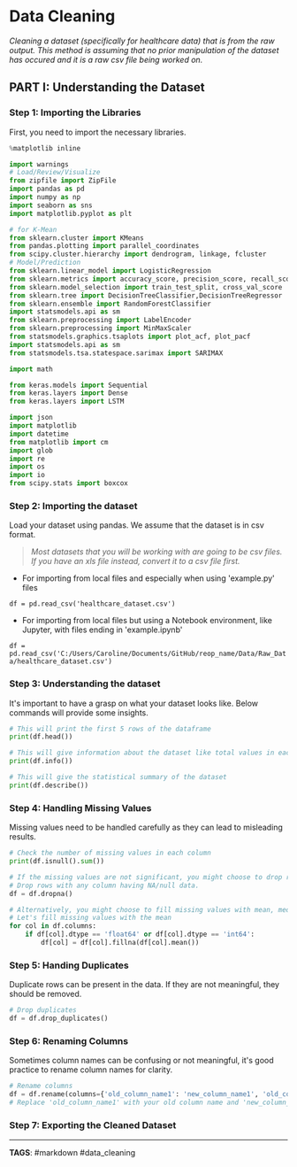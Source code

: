 # Data Cleaning

_Cleaning a dataset (specifically for healthcare data) that is from the raw output. This method is assuming that no prior manipulation of the dataset has occured and it is a raw csv file being worked on._

## PART I: Understanding the Dataset

### Step 1: Importing the Libraries

First, you need to import the necessary libraries.

```python
%matplotlib inline

import warnings
# Load/Review/Visualize
from zipfile import ZipFile
import pandas as pd
import numpy as np
import seaborn as sns
import matplotlib.pyplot as plt

# for K-Mean
from sklearn.cluster import KMeans
from pandas.plotting import parallel_coordinates
from scipy.cluster.hierarchy import dendrogram, linkage, fcluster
# Model/Prediction
from sklearn.linear_model import LogisticRegression
from sklearn.metrics import accuracy_score, precision_score, recall_score, roc_curve, auc
from sklearn.model_selection import train_test_split, cross_val_score
from sklearn.tree import DecisionTreeClassifier,DecisionTreeRegressor
from sklearn.ensemble import RandomForestClassifier
import statsmodels.api as sm
from sklearn.preprocessing import LabelEncoder
from sklearn.preprocessing import MinMaxScaler
from statsmodels.graphics.tsaplots import plot_acf, plot_pacf
import statsmodels.api as sm
from statsmodels.tsa.statespace.sarimax import SARIMAX

import math

from keras.models import Sequential
from keras.layers import Dense
from keras.layers import LSTM

import json
import matplotlib
import datetime
from matplotlib import cm
import glob
import re
import os
import io
from scipy.stats import boxcox
```

### Step 2: Importing the dataset

Load your dataset using pandas. We assume that the dataset is in csv format.

> _Most datasets that you will be working with are going to be csv files. If you have an xls file instead, convert it to a csv file first._

- For importing from local files and especially when using 'example.py' files

`df = pd.read_csv('healthcare_dataset.csv')`

- For importing from local files but using a Notebook environment, like Jupyter, with files ending in 'example.ipynb'

`df = pd.read_csv('C:/Users/Caroline/Documents/GitHub/reop_name/Data/Raw_Data/healthcare_dataset.csv')`

### Step 3: Understanding the dataset

It's important to have a grasp on what your dataset looks like. Below commands will provide some insights.

```python
# This will print the first 5 rows of the dataframe
print(df.head())

# This will give information about the dataset like total values in each column, null count and data type
print(df.info())

# This will give the statistical summary of the dataset
print(df.describe())
```

### Step 4: Handling Missing Values

Missing values need to be handled carefully as they can lead to misleading results.

```python
# Check the number of missing values in each column
print(df.isnull().sum())

# If the missing values are not significant, you might choose to drop rows or columns.
# Drop rows with any column having NA/null data.
df = df.dropna()

# Alternatively, you might choose to fill missing values with mean, median or mode.
# Let's fill missing values with the mean
for col in df.columns:
    if df[col].dtype == 'float64' or df[col].dtype == 'int64':
        df[col] = df[col].fillna(df[col].mean())

```

### Step 5: Handing Duplicates

Duplicate rows can be present in the data. If they are not meaningful, they should be removed.

```python
# Drop duplicates
df = df.drop_duplicates()

```

### Step 6: Renaming Columns

Sometimes column names can be confusing or not meaningful, it's good practice to rename column names for clarity.

```python
# Rename columns
df = df.rename(columns={'old_column_name1': 'new_column_name1', 'old_column_name2': 'new_column_name2'})
# Replace 'old_column_name1' with your old column name and 'new_column_name1' with your new column name

```

### Step 7: Exporting the Cleaned Dataset

---

**TAGS**: #markdown #data_cleaning
